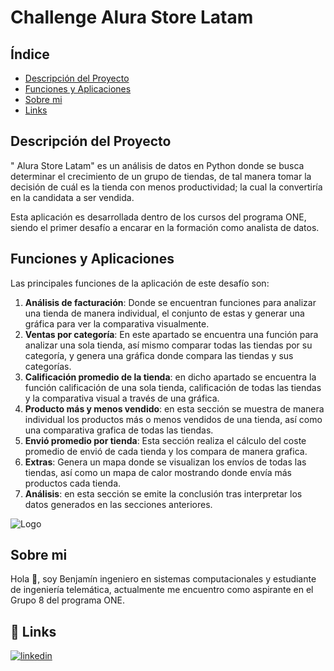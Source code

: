 
# Challenge Alura Store Latam

## Índice
- [Descripción del Proyecto](#descripción-del-proyecto)
- [Funciones y Aplicaciones](#funciones-y-aplicaciones)
- [Sobre mi](#sobre-mi)
- [Links](#links)

## Descripción del Proyecto
" Alura Store Latam" es un análisis de datos en Python donde se busca determinar el crecimiento de un grupo de tiendas, de tal manera tomar la decisión de cuál es la tienda con menos productividad; la cual la convertiría en la candidata a ser vendida.

Esta aplicación es desarrollada dentro de los cursos del programa ONE, siendo el primer desafío a encarar en la formación como analista de datos.

## Funciones y Aplicaciones
Las principales funciones de la aplicación de este desafío son:
1. **Análisis de facturación**: Donde se encuentran funciones para analizar una tienda de manera individual, el conjunto de estas y generar una gráfica para ver la comparativa visualmente.
2. **Ventas por categoría**:  En este apartado se encuentra una función para analizar una sola tienda, así mismo comparar todas las tiendas por su categoría, y genera una gráfica donde compara las tiendas y sus categorías.
3. **Calificación promedio de la tienda**: en dicho apartado se encuentra la función calificación de una sola tienda, calificación de todas las tiendas y la comparativa visual a través de una gráfica.
4. **Producto más y menos vendido**: en esta sección se muestra de manera individual los productos más o menos vendidos de una tienda, así como una comparativa grafica de todas las tiendas.
5. **Envió promedio por tienda**: Esta sección realiza el cálculo del coste promedio de envió de cada tienda y los compara de manera grafica.
6. **Extras**: Genera un mapa donde se visualizan los envíos de todas las tiendas, así como un mapa de calor mostrando donde envía más productos cada tienda.
7. **Análisis**: en esta sección se emite la conclusión tras interpretar los datos generados en las secciones anteriores.

![Logo](https://i.postimg.cc/8Cx9DGNd/logo-marca-empresa-circular-redondo-blanco-1.png)


## Sobre mi
Hola 👋, soy Benjamín ingeniero en sistemas computacionales y estudiante de ingeniería telemática, actualmente me encuentro como aspirante en el Grupo 8 del programa ONE.


## 🔗 Links
[![linkedin](https://img.shields.io/badge/linkedin-0A66C2?style=for-the-badge&logo=linkedin&logoColor=white)](https://www.linkedin.com/in/benjamin-pr/)



